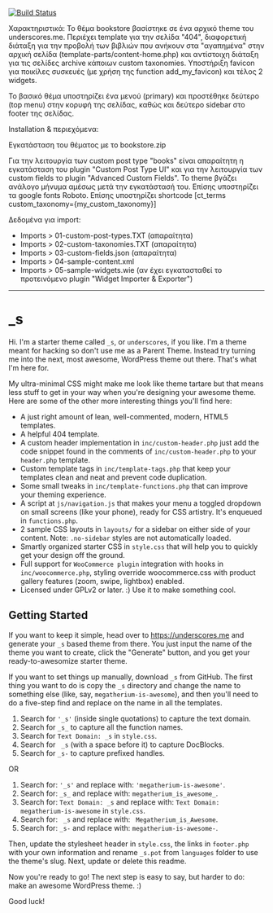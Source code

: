 [![Build Status](https://travis-ci.org/Automattic/_s.svg?branch=master)](https://travis-ci.org/Automattic/_s)

Χαρακτηριστικά:
Το θέμα bookstore βασίστηκε σε ένα αρχικό theme του underscores.me.
Περιέχει template για την σελίδα "404", διαφορετική διάταξη για την προβολή των βιβλιών που ανήκουν στα "αγαπημένα" στην αρχική σελίδα (template-parts/content-home.php) και αντίστοιχη διάταξη για τις σελίδες archive κάποιων custom taxonomies. Yποστήριξη favicon για ποικίλες συσκευές (με χρήση της function add_my_favicon) και τέλος 2 widgets.

Το βασικό θέμα υποστηρίζει ένα μενού (primary) και προστέθηκε δεύτερο (top menu) στην κορυφή της σελίδας, καθώς και δεύτερο sidebar στο footer της σελίδας.

Installation & περιεχόμενα:

Εγκατάσταση του θέματος με το bookstore.zip

Για την λειτουργία των custom post type "books" είναι απαραίτητη η εγκατάσταση του plugin "Custom Post Type UI" και για την λειτουργία των custom fields το plugin "Advanced Custom Fields". To theme βγάζει ανάλογο μήνυμα αμέσως μετά την εγκατάστασή του. Επίσης υποστηρίζει τα google fonts Roboto.
Επίσης υποστηρίζει shortcode [ct_terms custom_taxonomy={my_custom_taxonomy}]

Δεδομένα για import:
* Imports > 01-custom-post-types.TXT (απαραίτητα)
* Imports > 02-custom-taxonomies.TXT (απαραίτητα)
* Imports > 03-custom-fields.json (απαραίτητα)
* Imports > 04-sample-content.xml
* Imports > 05-sample-widgets.wie (αν έχει εγκατασταθεί το προτεινόμενο plugin "Widget Importer & Exporter")


----------------------------------------------------



_s
===

Hi. I'm a starter theme called `_s`, or `underscores`, if you like. I'm a theme meant for hacking so don't use me as a Parent Theme. Instead try turning me into the next, most awesome, WordPress theme out there. That's what I'm here for.

My ultra-minimal CSS might make me look like theme tartare but that means less stuff to get in your way when you're designing your awesome theme. Here are some of the other more interesting things you'll find here:

* A just right amount of lean, well-commented, modern, HTML5 templates.
* A helpful 404 template.
* A custom header implementation in `inc/custom-header.php` just add the code snippet found in the comments of `inc/custom-header.php` to your `header.php` template.
* Custom template tags in `inc/template-tags.php` that keep your templates clean and neat and prevent code duplication.
* Some small tweaks in `inc/template-functions.php` that can improve your theming experience.
* A script at `js/navigation.js` that makes your menu a toggled dropdown on small screens (like your phone), ready for CSS artistry. It's enqueued in `functions.php`.
* 2 sample CSS layouts in `layouts/` for a sidebar on either side of your content.
Note: `.no-sidebar` styles are not automatically loaded.
* Smartly organized starter CSS in `style.css` that will help you to quickly get your design off the ground.
* Full support for `WooCommerce plugin` integration with hooks in `inc/woocommerce.php`, styling override woocommerce.css with product gallery features (zoom, swipe, lightbox) enabled.
* Licensed under GPLv2 or later. :) Use it to make something cool.

Getting Started
---------------

If you want to keep it simple, head over to https://underscores.me and generate your `_s` based theme from there. You just input the name of the theme you want to create, click the "Generate" button, and you get your ready-to-awesomize starter theme.

If you want to set things up manually, download `_s` from GitHub. The first thing you want to do is copy the `_s` directory and change the name to something else (like, say, `megatherium-is-awesome`), and then you'll need to do a five-step find and replace on the name in all the templates.

1. Search for `'_s'` (inside single quotations) to capture the text domain.
2. Search for `_s_` to capture all the function names.
3. Search for `Text Domain: _s` in `style.css`.
4. Search for <code>&nbsp;_s</code> (with a space before it) to capture DocBlocks.
5. Search for `_s-` to capture prefixed handles.

OR

1. Search for: `'_s'` and replace with: `'megatherium-is-awesome'`.
2. Search for: `_s_` and replace with: `megatherium_is_awesome_`.
3. Search for: `Text Domain: _s` and replace with: `Text Domain: megatherium-is-awesome` in `style.css`.
4. Search for: <code>&nbsp;_s</code> and replace with: <code>&nbsp;Megatherium_is_Awesome</code>.
5. Search for: `_s-` and replace with: `megatherium-is-awesome-`.

Then, update the stylesheet header in `style.css`, the links in `footer.php` with your own information and rename `_s.pot` from `languages` folder to use the theme's slug. Next, update or delete this readme.

Now you're ready to go! The next step is easy to say, but harder to do: make an awesome WordPress theme. :)

Good luck!
